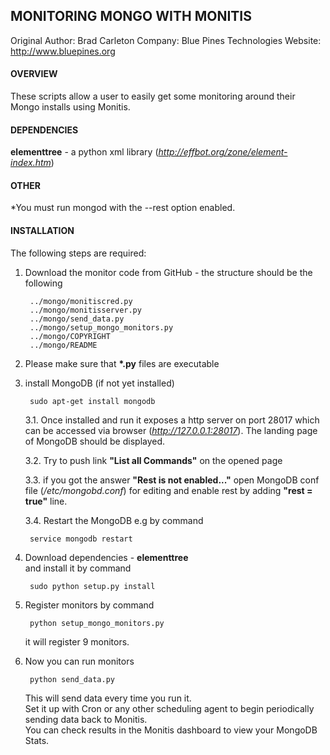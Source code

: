 
## MONITORING MONGO WITH MONITIS ##

Original Author: Brad Carleton
Company: Blue Pines Technologies
Website: http://www.bluepines.org

#### OVERVIEW ####

These scripts allow a user to easily get some monitoring around their Mongo installs using Monitis.

#### DEPENDENCIES ####

__elementtree__ - a python xml library (_http://effbot.org/zone/element-index.htm_)


#### OTHER ####

*You must run mongod with the --rest option enabled.


#### INSTALLATION ####

The following steps are required:

1. Download the monitor code from GitHub - the structure should be the following  

        ../mongo/monitiscred.py
        ../mongo/monitisserver.py
        ../mongo/send_data.py
        ../mongo/setup_mongo_monitors.py
        ../mongo/COPYRIGHT
        ../mongo/README

2. Please make sure that __*.py__ files are executable
3. install MongoDB (if not yet installed)  

        sudo apt-get install mongodb

    3.1. Once installed and run it exposes a http server on port 28017 which can be accessed via browser (_http://127.0.0.1:28017_). The landing page of MongoDB should be displayed.  

    3.2. Try to push link __"List all Commands"__ on the opened page  

    3.3. if you got the answer __"Rest is not enabled..."__ open MongoDB conf file (_/etc/mongobd.conf_) for editing and enable rest by adding __"rest = true"__ line.  

    3.4. Restart the MongoDB e.g by command  

        service mongodb restart

4. Download dependencies - __elementtree__  
    and install it by command  

        sudo python setup.py install

5. Register monitors by command  

        python setup_mongo_monitors.py

    it will register 9 monitors.  

6. Now you can run monitors  

        python send_data.py

    This will send data every time you run it.  
    Set it up with Cron or any other scheduling agent to begin periodically sending data back to Monitis.  
    You can check results in the Monitis dashboard to view your MongoDB Stats.







